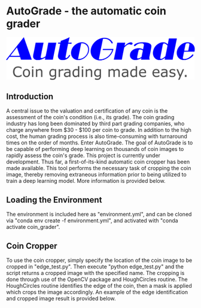 # AutoGrade - the automatic coin grader

![alt text](https://github.com/sgiles13/coin_grader/blob/main/logo.png?raw=true)

## Introduction

A central issue to the valuation and certification of any coin is the assessment of the coin's condition (i.e., its grade). The coin grading industry has long been dominated by third part grading companies, who charge anywhere from $30 - $100 per coin to grade. In addition to the high cost, the human grading process is also time-consuming with turnaround times on the order of months. Enter AutoGrade. The goal of AutoGrade is to be capable of performing deep learning on thousands of coin images to rapidly assess the coin's grade. This project is currently under development. Thus far, a first-of-its-kind automatic coin cropper has been made available. This tool performs the necessary task of cropping the coin image, thereby removing extraneous information prior to being utilized to train a deep learning model. More information is provided below.

## Loading the Environment

The environment is included here as "environment.yml", and can be cloned via "conda env create -f environment.yml", and activated with "conda activate coin_grader". 

## Coin Cropper
To use the coin cropper, simply specify the location of the coin image to be cropped in "edge_test.py". Then execute "python edge_test.py" and the script returns a cropped image with the specified name. The cropping is done through use of the OpenCV package and HoughCircles routine. The HoughCircles routine identifies the edge of the coin, then a mask is applied which crops the image accordingly. An example of the edge identification and cropped image result is provided below.
